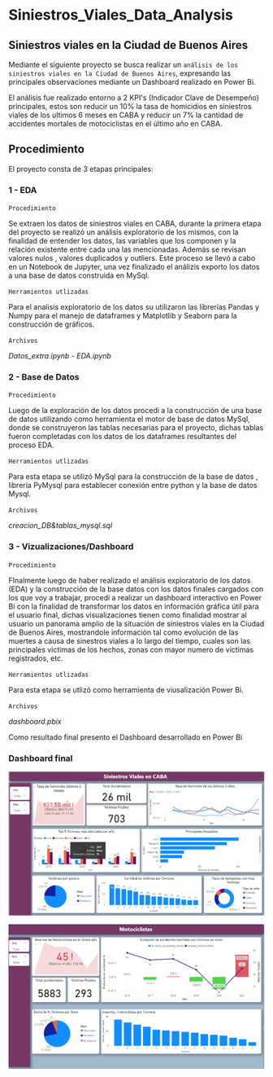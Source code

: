 # Siniestros_Viales_Data_Analysis

## Siniestros viales en la Ciudad de Buenos Aires 

Mediante el siguiente proyecto se busca realizar un `análisis de los siniestros viales en la Ciudad de Buenos Aires`, expresando las principales observaciones mediante un Dashboard realizado en Power Bi.

El análisis fue realizado entorno a 2 KPI's (Indicador Clave de Desempeño) principales, estos son reducir un 10% la tasa de homicidios en siniestros viales de los ultimos 6 meses en CABA y reducir un 7% la cantidad de accidentes mortales de motociclistas en el último año en CABA.

## Procedimiento
El proyecto consta de 3 etapas principales:
### 1 - EDA
`Procedimiento`

Se extraen los datos de siniestros viales en CABA, durante la primera etapa del proyecto se realizó un análisis exploratorio de los mismos, con la finalidad de entender los datos, las variables que los componen y la relación existente entre cada una las mencionadas. Además se revisan valores nulos , valores duplicados y outliers. Este proceso se llevó a cabo en un Notebook de Jupyter, una vez finalizado el análizis exporto los datos a una base de datos construida en MySql.

`Herramientos utlizadas`

Para el analisis exploratorio de los datos su utilizaron las librerías Pandas y Numpy para el manejo de dataframes y Matplotlib y Seaborn para la construcción de gráficos.

`Archivos`

*Datos_extra.ipynb - EDA.ipynb*

### 2 - Base de Datos
`Procedimiento`

Luego de la exploración de los datos procedi a la construcción de una base de datos utilizando como herramienta el motor de base de datos MySql, donde se construyeron las tablas necesarias para el proyecto, dichas tablas fueron completadas con los datos de los dataframes resultantes del proceso EDA.

`Herramientos utlizadas`

Para esta etapa se utilizó MySql para la construcción de la base de datos , librería PyMysql para establecer conexión entre python y la base de datos Mysql.

`Archivos`

*creacion_DB&tablas_mysql.sql*

### 3 - Vizualizaciones/Dashboard

`Procedimiento`

FInalmente luego de haber realizado el análisis exploratorio de los datos (EDA) y la construcción de la base datos con los datos finales cargados con los que voy a trabajar, procedí a realizar un dashboard interactivo en Power Bi con la finalidad de transformar los datos en información gráfica útil para el usuario final, dichas visualizaciones tienen como finalidad mostrar al usuario un panorama amplio de la situación de siniestros viales en la Ciudad de Buenos Aires, mostrandole información tal como evolución de  las muertes a causa de sinestros viales a lo largo del tiempo, cuales son las principales victimas de los hechos, zonas con mayor numero de victimas registrados, etc.

`Herramientos utlizadas`

Para esta etapa se utlizó como herramienta de viusalización Power Bi.

`Archivos`

*dashboard.pbix*

Como resultado final presento el Dashboard desarrollado en Power Bi 


### Dashboard final

![dashboard_pagina1](extra/dashboard_page1.png)

![dashboard_pagina2](extra/dashboard_page2.png)




